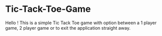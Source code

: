 # Tic-Tack-Toe-Game
Hello ! This is a simple Tic Tack Toe game with option between a 1 player game, 2 player game or to exit the application straight away.
